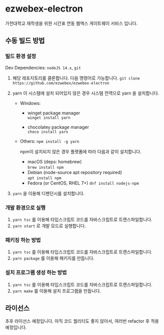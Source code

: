 # ezwebex-electron
가천대학교 재학생을 위한 시간표 연동 웹엑스 게이트웨이 서비스 입니다.

## 수동 빌드 방법

### 빌드 환경 설정
Dev Dependencies: `nodeJS 14.x`, `git`  

1. 해당 레포지토리를 클론합니다. 다음 명령어로 가능합니다.
   `git clone https://github.com/ezwebex/ezwebex-electron`

2. yarn 이 시스템에 설치 되어있지 않은 경우 시스템 전역으로 yarn 을 설치합니다.
   * Windows: 
     - winget package manager  
       `winget install yarn`  

     - chocolatey package manager  
       `choco install yarn`
   * Others:
     `npm install -g yarn`

     npm이 설치되지 않은 경우 플랫폼에 따라 다음과 같이 설치합니다.
     - macOS (deps: homebrew)  
       `brew install npm`
     - Debian (node-source apt repository required)   
       `apt install npm`
     - Fedora (or CentOS, RHEL 7+)
       `dnf install nodejs-npm`

3. `yarn` 을 이용해 디펜던시를 설치합니다.

### 개발 환경으로 실행
1. `yarn tsc` 를 이용해 타입스크립트 코드를 자바스크립트로 트랜스파일합니다.
2. `yarn start` 로 개발 모드로 실행합니다.

### 패키징 하는 방법
1. `yarn tsc` 를 이용해 타입스크립트 코드를 자바스크립트로 트랜스파일합니다.
2. `yarn package` 를 이용해 패키지를 만듭니다.

### 설치 프로그램 생성 하는 방법
1. `yarn tsc` 를 이용해 타입스크립트 코드를 자바스크립트로 트랜스파일합니다.
2. `yarn make` 를 이용해 설치 프로그램을 만듭니다.

## 라이선스

추후 라이선스 예정입니다. 아직 코드 퀄리티도 좋지 않아서, 여러번 refactor 후 적용 예정입니다.
